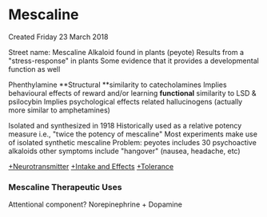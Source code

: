# Mescaline
Created Friday 23 March 2018

Street name: Mescaline
Alkaloid found in plants (peyote)
Results from a "stress-response" in plants
Some evidence that it provides a developmental function as well
		
Phenthylamine
**Structural **similarity to catecholamines
Implies behavioural effects of reward and/or learning
**functional** similarity to LSD & psilocybin
Implies psychological effects related hallucinogens
(actually more similar to amphetamines)
	
Isolated and synthesized in 1918
Historically used as a relative potency measure
i.e., "twice the potency of mescaline"
Most experiments make use of isolated synthetic mescaline
Problem: peyotes includes 30 psychoactive alkaloids
other symptoms include "hangover" (nausea, headache, etc)

[+Neurotransmitter](./Mescaline/Neurotransmitter.markdown)
[+Intake and Effects](./Mescaline/Intake_and_Effects.markdown)
[+Tolerance](./Mescaline/Tolerance.markdown)

### Mescaline Therapeutic Uses
Attentional component?
Norepinephrine + Dopamine
	

